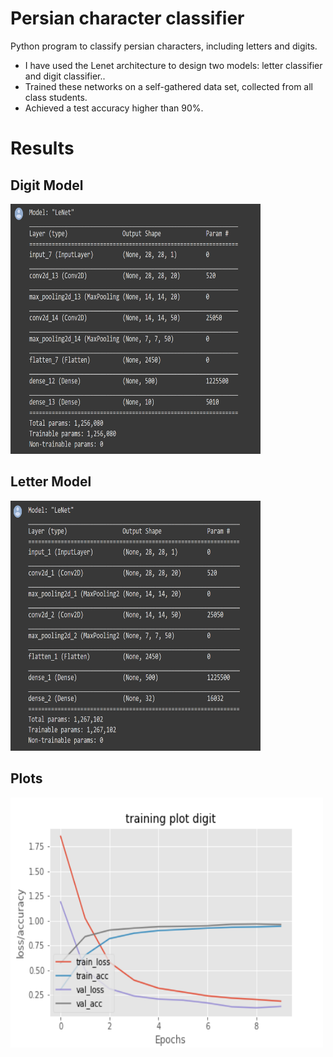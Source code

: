 # Persian character classifier
Python program to classify persian characters, including letters and digits.
* I have used the Lenet architecture to design two models: letter classifier and digit classifier..
* Trained these networks on a self-gathered data set, collected from all class students.
* Achieved a test accuracy higher than 90%.

# Results
## Digit Model
<img src="https://github.com/taravatp/Persian_character_classifier/blob/main/model_digit.png" width="400" height="400">

## Letter Model
<img src="https://github.com/taravatp/Persian_character_classifier/blob/main/model_letter.png" width="400" height="400">

## Plots
<img src="https://github.com/taravatp/Persian_character_classifier/blob/main/training_plot_digit.png" width="500" height="400">
